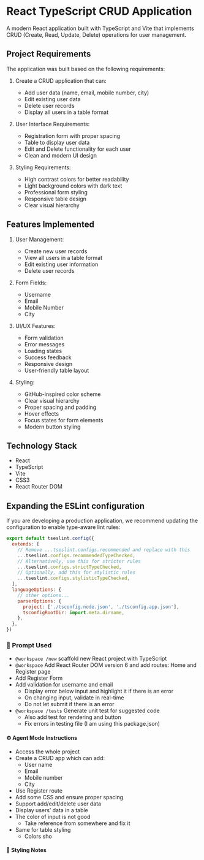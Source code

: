 # React TypeScript CRUD Application

A modern React application built with TypeScript and Vite that implements CRUD (Create, Read, Update, Delete) operations for user management.

## Project Requirements

The application was built based on the following requirements:

1. Create a CRUD application that can:
   - Add user data (name, email, mobile number, city)
   - Edit existing user data
   - Delete user records
   - Display all users in a table format

2. User Interface Requirements:
   - Registration form with proper spacing
   - Table to display user data
   - Edit and Delete functionality for each user
   - Clean and modern UI design

3. Styling Requirements:
   - High contrast colors for better readability
   - Light background colors with dark text
   - Professional form styling
   - Responsive table design
   - Clear visual hierarchy

## Features Implemented

1. User Management:
   - Create new user records
   - View all users in a table format
   - Edit existing user information
   - Delete user records

2. Form Fields:
   - Username
   - Email
   - Mobile Number
   - City

3. UI/UX Features:
   - Form validation
   - Error messages
   - Loading states
   - Success feedback
   - Responsive design
   - User-friendly table layout

4. Styling:
   - GitHub-inspired color scheme
   - Clear visual hierarchy
   - Proper spacing and padding
   - Hover effects
   - Focus states for form elements
   - Modern button styling

## Technology Stack

- React
- TypeScript
- Vite
- CSS3
- React Router DOM

## Expanding the ESLint configuration

If you are developing a production application, we recommend updating the configuration to enable type-aware lint rules:

```js
export default tseslint.config({
  extends: [
    // Remove ...tseslint.configs.recommended and replace with this
    ...tseslint.configs.recommendedTypeChecked,
    // Alternatively, use this for stricter rules
    ...tseslint.configs.strictTypeChecked,
    // Optionally, add this for stylistic rules
    ...tseslint.configs.stylisticTypeChecked,
  ],
  languageOptions: {
    // other options...
    parserOptions: {
      project: ['./tsconfig.node.json', './tsconfig.app.json'],
      tsconfigRootDir: import.meta.dirname,
    },
  },
})
```
### 📝 Prompt Used

- `@workspace /new` scaffold new React project with TypeScript  
- `@workspace` Add React Router DOM version 6 and add routes: Home and Register page  
- Add Register Form  
- Add validation for username and email  
  - Display error below input and highlight it if there is an error  
  - On changing input, validate in real-time  
  - Do not let submit if there is an error  
- `@workspace /tests` Generate unit test for suggested code  
  - Also add test for rendering and button  
  - Fix errors in testing file (I am using this package.json)  

#### ⚙️ Agent Mode Instructions

- Access the whole project  
- Create a CRUD app which can add:  
  - User name  
  - Email  
  - Mobile number  
  - City  
- Use Register route  
- Add some CSS and ensure proper spacing  
- Support add/edit/delete user data  
- Display users’ data in a table 
- The color of input is not good  
  - Take reference from somewhere and fix it  
- Same for table styling  
  - Colors sho

#### 🎨 Styling Notes





